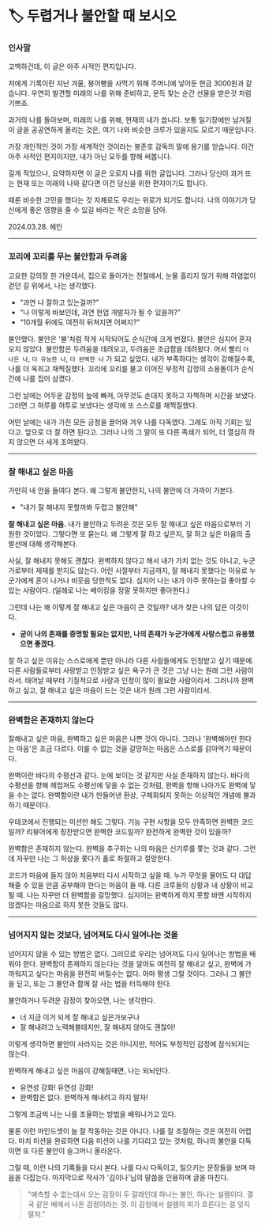 # 🏷️ 두렵거나 불안할 때 보시오

### 인사말

고백하건데, 이 글은 아주 사적인 편지입니다.

저에게 기록이란 지난 겨울, 붕어빵을 사먹기 위해 주머니에 넣어둔 현금 3000원과 같습니다. 우연히 발견할 미래의 나를 위해 준비하고, 문득 찾는 순간 선물을 받은것 처럼 기쁘죠.

과거의 나를 돌아보며, 미래의 나를 위해, 현재의 내가 씁니다. 보통 일기장에만 남겨질 이 글을 공공연하게 올리는 것은, 여기 나와 비슷한 크루가 있을지도 모르기 때문입니다.

가장 개인적인 것이 가장 세계적인 것이라는 봉준호 감독의 말에 용기를 얻습니다. 이건 아주 사적인 편지이지만, 내가 아닌 모두를 향해 써봅니다.

길게 적었으나, 요약하자면 이 글은 오로지 나를 위한 글입니다. 그러나 당신이 과거 또는 현재 또는 미래의 나와 같다면 이건 당신을 위한 편지이기도 합니다.

때론 비슷한 고민을 했다는 것 자체로도 우리는 위로가 되기도 합니다. 나의 이야기가 당신에게 좋은 영향을 줄 수 있길 바라는 작은 소망을 담아.

2024.03.28. 헤인

---

### 꼬리에 꼬리를 무는 불안함과 두려움

고요한 강의장 한 가운데서, 집으로 돌아가는 전철에서, 눈물 흘리지 않기 위해 하염없이 걷던 길 위에서, 나는 생각했다.

- “과연 나 잘하고 있는걸까?”
- “나 이렇게 바보인데, 과연 현업 개발자가 될 수 있을까?”
- “10개월 뒤에도 여전히 뒤쳐지면 어쩌지?”

불안했다. 불안은 '불'처럼 작게 시작되어도 순식간에 크게 번졌다. 불안은 심지어 혼자 오지 않았다. 불안함은 두려움을 데려오고, 두려움은 조급함을 데려왔다. 어서 빨리 `더 나은 나`, `더 유능한 나`, `더 완벽한 나` 가 되고 싶었다. 내가 부족하다는 생각이 강해질수록, 나를 더 옥죄고 채찍질했다. 꼬리에 꼬리를 물고 이어진 부정적 감정의 소용돌이가 순식간에 나를 집어 삼켰다.

그런 날에는 어두운 감정의 늪에 빠져, 아무것도 손대지 못하고 자책하며 시간을 보냈다. 그러면 그 하루를 허투로 보냈다는 생각에 또 스스로를 채찍질했다.

어떤 날에는 내가 가진 모든 긍정을 끌어와 겨우 나를 다독였다. 그래도 아직 기회는 있다고. 앞으로 더 잘 하면 된다고.
그러나 나의 그 말이 또 다른 족쇄가 되어, 더 열심히 하지 않으면 더 세게 조여왔다.

---

### 잘 해내고 싶은 마음

가만히 내 안을 들여다 본다. 왜 그렇게 불안한지, 나의 불안에 더 가까이 가본다.

- "내가 잘 해내지 못할까봐 두렵고 불안해"

**잘 해내고 싶은 마음.** 내가 불안하고 두려운 것은 모두 잘 해내고 싶은 마음으로부터 기원한 것이었다. 그렇다면 또 묻는다. 왜 그렇게 잘 하고 싶은지, 잘 하고 싶은 마음의 출발선에 대해 생각해본다.

사실, 잘 해내지 못해도 괜찮다. 완벽하지 않다고 해서 내가 가치 없는 것도 아니고, 누군가로부터 제재를 받지도 않는다. 어린 시절부터 지금까지, 잘 해내지 못했다는 이유로 누군가에게 혼이 나거나 비웃음 당한적도 없다. 심지어 나는 내가 아주 못하는걸 좋아할 수 있는 사람이다. (일례로 나는 베이킹을 정말 못하지만 좋아한다.)

그런데 나는 왜 이렇게 잘 해내고 싶은 마음이 큰 것일까? 내가 찾은 나의 답은 이것이다.

- **굳이 나의 존재를 증명할 필요는 없지만, 나의 존재가 누군가에게 사랑스럽고 유용했으면 좋겠다.**

잘 하고 싶은 이유는 스스로에게 뿐만 아니라 다른 사람들에게도 인정받고 싶기 때문에. 다른 사람들로부터 사랑받고 인정받고 싶은 욕구가 큰 것은 그냥 나는 원래 그런 사람이라서.
태어날 때부터 기질적으로 사랑과 인정이 많이 필요한 사람이라서. 그러니까 완벽하고 싶고, 잘 해내고 싶은 마음이 드는 것은 내가 원래 그런 사람이라서.

---

### 완벽함은 존재하지 않는다

잘해내고 싶은 마음, 완벽하고 싶은 마음은 나쁜 것이 아니다. 그러나 '완벽해야만 한다는 마음'은 조금 다르다. 이룰 수 없는 것을 갈망하는 마음은 스스로를 갉아먹기 때문이다.

완벽이란 바다의 수평선과 같다. 눈에 보이는 것 같지만 사실 존재하지 않는다. 바다의 수평선을 향해 헤엄쳐도 수평선에 닿을 수 없는 것처럼, 완벽을 향해 나아가도 완벽에 닿을 수는 없다. 완벽함이란 내가 만들어낸 환상, 구체화되지 못하는 이상적인 개념에 불과하기 때문이다.

우테코에서 진행되는 미션만 해도 그렇다. 기능 구현 사항을 모두 만족하면 완벽한 코드일까? 리뷰어에게 칭찬받으면 완벽한 코드일까? 완전하게 완벽한 것이 있을까?

완벽함은 존재하지 않는다. 완벽을 추구하는 나의 마음은 신기루를 쫓는 것과 같다. 그런데 자꾸만 나는 그 허상을 쫓다가 홀로 좌절하고 절망한다.

코드가 마음에 들지 않아 처음부터 다시 시작하고 싶을 때. 누가 무엇을 물어도 다 대답해줄 수 있을 만큼 공부해야 한다는 마음이 들 때. 다른 크루들의 상황과 내 상황이 비교될 때. 나는 자꾸만 더 완벽함을 갈망했다. 심지어는 완벽하게 하지 못할 바엔 시작하지 않겠다는 마음으로 하지 못한 것들도 많다.

---

### 넘어지지 않는 것보다, 넘어져도 다시 일어나는 것을

넘어지지 않을 수 있는 방법은 없다. 그러므로 우리는 넘어져도 다시 일어나는 방법을 배워야 한다. 완벽함이 존재하지 않는다는 것을 알아도 여전히 잘 해내고 싶고, 완벽에 가까워지고 싶다는 마음을 완전히 버릴수는 없다. 아마 평생 그럴 것이다. 그러니 그 불안을 딛고, 또는 그 불안과 함께 잘 사는 법을 터득해야 한다.

불안하거나 두려운 감정이 찾아오면, 나는 생각한다.

- 너 지금 이거 되게 잘 해내고 싶은가보구나
- 잘 해내려고 노력해볼테지만, 잘 해내지 않아도 괜찮아!

이렇게 생각하면 불안이 사라지는 것은 아니지만, 적어도 부정적인 감정에 잠식되지는 않는다.

완벽하게 해내고 싶은 마음이 강해질때면, 나는 되뇌인다.

- 유연성 강화! 유연성 강화!
- 완벽함은 없다. 완벽하게 해내려고 하지 말자!

그렇게 조금씩 나는 나를 조율하는 방법을 배워나가고 있다.

물론 이런 마인드셋이 늘 잘 작동하는 것은 아니다. 나를 잘 조절하는 것은 여전히 어렵다. 마치 미션을 완료하면 다음 미션이 나를 기다리고 있는 것처럼, 하나의 불안을 다독이면 또 다른 불안이 슬그머니 올라온다.

그럴 때, 이런 나의 기록들을 다시 본다. 나를 다시 다독이고, 일으키는 문장들을 보며 마음을 다잡는다. 마지막으로 작사가 '김이나'님의 말씀을 인용하며 글을 마친다.

> "예측할 수 없는데서 오는 감정이 두 갈래인데 하나는 불안, 하나는 설렘이다.
> 결국 같은 배에서 나온 감정이라는 것. 이 감정에서 설렘의 피가 흐른다는 걸 잊지 말자."
